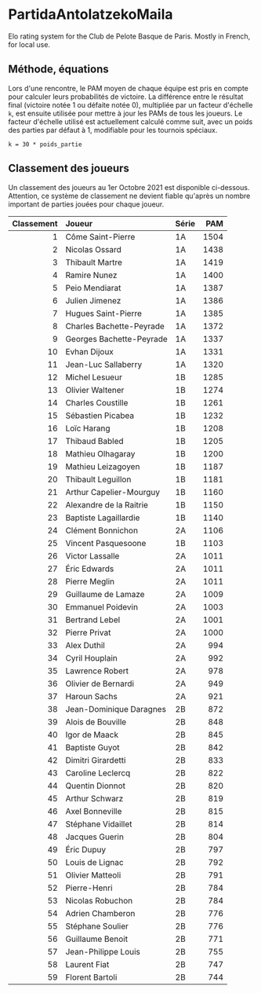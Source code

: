 # PartidaAntolatzekoMaila
Elo rating system for the Club de Pelote Basque de Paris. Mostly in French, for local use.

## Méthode, équations
Lors d'une rencontre, le PAM moyen de chaque équipe est pris en compte pour calculer leurs probabilités de victoire. La différence entre le résultat final (victoire notée 1 ou défaite notée 0), multipliée par un facteur d'échelle `k`, est ensuite utilisée pour mettre à jour les PAMs de tous les joueurs. Le facteur d'échelle utilisé est actuellement calculé comme suit, avec un poids des parties par défaut à 1, modifiable pour les tournois spéciaux.

```
k = 30 * poids_partie
```

## Classement des joueurs
Un classement des joueurs au 1er Octobre 2021 est disponible ci-dessous. Attention, ce système de classement ne devient fiable qu'après un nombre important de parties jouées pour chaque joueur.

|   Classement | Joueur                   | Série   |   PAM |
|-------------:|:-------------------------|:--------|------:|
|            1 | Côme Saint-Pierre        | 1A      |  1504 |
|            2 | Nicolas Ossard           | 1A      |  1438 |
|            3 | Thibault Martre          | 1A      |  1419 |
|            4 | Ramire Nunez             | 1A      |  1400 |
|            5 | Peio Mendiarat           | 1A      |  1387 |
|            6 | Julien Jimenez           | 1A      |  1386 |
|            7 | Hugues Saint-Pierre      | 1A      |  1385 |
|            8 | Charles Bachette-Peyrade | 1A      |  1372 |
|            9 | Georges Bachette-Peyrade | 1A      |  1337 |
|           10 | Evhan Dijoux             | 1A      |  1331 |
|           11 | Jean-Luc Sallaberry      | 1A      |  1320 |
|           12 | Michel Lesueur           | 1B      |  1285 |
|           13 | Olivier Waltener         | 1B      |  1274 |
|           14 | Charles Coustille        | 1B      |  1261 |
|           15 | Sébastien Picabea        | 1B      |  1232 |
|           16 | Loïc Harang              | 1B      |  1208 |
|           17 | Thibaud Babled           | 1B      |  1205 |
|           18 | Mathieu Olhagaray        | 1B      |  1200 |
|           19 | Mathieu Leizagoyen       | 1B      |  1187 |
|           20 | Thibault Leguillon       | 1B      |  1181 |
|           21 | Arthur Capelier-Mourguy  | 1B      |  1160 |
|           22 | Alexandre de la Raitrie  | 1B      |  1150 |
|           23 | Baptiste Lagaillardie    | 1B      |  1140 |
|           24 | Clément Bonnichon        | 2A      |  1106 |
|           25 | Vincent Pasquesoone      | 1B      |  1103 |
|           26 | Victor Lassalle          | 2A      |  1011 |
|           27 | Éric Edwards             | 2A      |  1011 |
|           28 | Pierre Meglin            | 2A      |  1011 |
|           29 | Guillaume de Lamaze      | 2A      |  1009 |
|           30 | Emmanuel Poidevin        | 2A      |  1003 |
|           31 | Bertrand Lebel           | 2A      |  1001 |
|           32 | Pierre Privat            | 2A      |  1000 |
|           33 | Alex Duthil              | 2A      |   994 |
|           34 | Cyril Houplain           | 2A      |   992 |
|           35 | Lawrence Robert          | 2A      |   978 |
|           36 | Olivier de Bernardi      | 2A      |   949 |
|           37 | Haroun Sachs             | 2A      |   921 |
|           38 | Jean-Dominique Daragnes  | 2B      |   872 |
|           39 | Alois de Bouville        | 2B      |   848 |
|           40 | Igor de Maack            | 2B      |   845 |
|           41 | Baptiste Guyot           | 2B      |   842 |
|           42 | Dimitri Girardetti       | 2B      |   833 |
|           43 | Caroline Leclercq        | 2B      |   822 |
|           44 | Quentin Dionnot          | 2B      |   820 |
|           45 | Arthur Schwarz           | 2B      |   819 |
|           46 | Axel Bonneville          | 2B      |   815 |
|           47 | Stéphane Vidaillet       | 2B      |   814 |
|           48 | Jacques Guerin           | 2B      |   804 |
|           49 | Éric Dupuy               | 2B      |   797 |
|           50 | Louis de Lignac          | 2B      |   792 |
|           51 | Olivier Matteoli         | 2B      |   791 |
|           52 | Pierre-Henri             | 2B      |   784 |
|           53 | Nicolas Robuchon         | 2B      |   784 |
|           54 | Adrien Chamberon         | 2B      |   776 |
|           55 | Stéphane Soulier         | 2B      |   776 |
|           56 | Guillaume Benoit         | 2B      |   771 |
|           57 | Jean-Philippe Louis      | 2B      |   755 |
|           58 | Laurent Fiat             | 2B      |   747 |
|           59 | Florent Bartoli          | 2B      |   744 |
